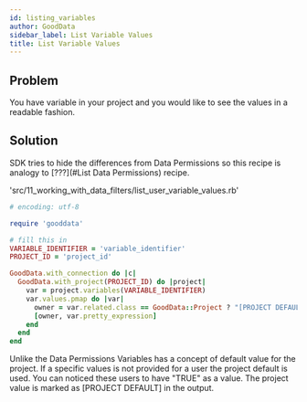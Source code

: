 ```yaml
---
id: listing_variables
author: GoodData
sidebar_label: List Variable Values
title: List Variable Values
---
```


Problem
-------

You have variable in your project and you would like to see the values
in a readable fashion.

Solution
--------

SDK tries to hide the differences from Data Permissions so this recipe
is analogy to [???](#List Data Permissions) recipe.


'src/11\_working\_with\_data\_filters/list\_user\_variable\_values.rb'
```ruby
# encoding: utf-8

require 'gooddata'

# fill this in
VARIABLE_IDENTIFIER = 'variable_identifier'
PROJECT_ID = 'project_id'

GoodData.with_connection do |c|
  GoodData.with_project(PROJECT_ID) do |project|
    var = project.variables(VARIABLE_IDENTIFIER)
    var.values.pmap do |var|
      owner = var.related.class == GoodData::Project ? "[PROJECT DEFAULT]" : var.related.login rescue nil
      [owner, var.pretty_expression]
    end
  end
end
```

Unlike the Data Permissions Variables has a concept of default value for
the project. If a specific values is not provided for a user the project
default is used. You can noticed these users to have "TRUE" as a value.
The project value is marked as \[PROJECT DEFAULT\] in the output.
